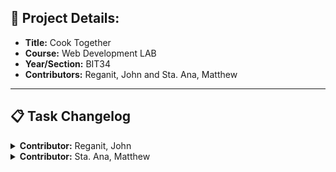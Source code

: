 ## 📌 Project Details:
- **Title:** Cook Together
- **Course:** Web Development LAB
- **Year/Section:** BIT34
- **Contributors:** Reganit, John and Sta. Ana, Matthew
_____

## 📋 Task Changelog

<details>
  <summary><strong>Contributor:</strong> Reganit, John</summary>

</details>

<details>
  <summary><strong>Contributor:</strong> Sta. Ana, Matthew</strong></summary>

  <details>
    <summary>2025-09-28</summary>

- [ ] Generate logo icon
- [-] Design template for home-recipes.html
- [ ] Design template for home-challenges.html

  </details>
  <details>
    <summary>2025-09-27</summary>

- [ ] Add template **components skeleton** to all `.html` files  
  - [x] index.html  
  - [ ] registration.html  
- [x] Create `css/component-override.css`  
  - [ ] Include in all edited html files  

  </details>
</details>